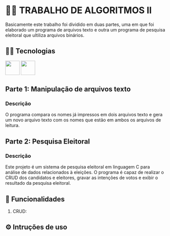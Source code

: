 # 🧑‍💼 TRABALHO DE ALGORITMOS II
<p>Basicamente este trabalho foi dividido em duas partes, uma em que foi elaborado um programa de arquivos texto e outra um programa de pesquisa eleitoral que ultiliza arquivos binários.</p> 

## 👨‍💻 Tecnologias
<div>
  <img height="45em" src="https://cdn.jsdelivr.net/gh/devicons/devicon@latest/icons/c/c-original.svg" />
  <img height="45em" src="https://github.com/Kaiki098/trabalho-de-algoritmos-II/assets/127666620/b774f912-0b4c-4a84-abc5-0eda141be234">
</div>

## Parte 1: Manipulação de arquivos texto
### Descrição
O programa compara os nomes já impressos em dois arquivos texto e gera um novo arquivo texto com os nomes que estão em ambos os arquivos de leitura.

## Parte 2: Pesquisa Eleitoral
### Descrição
Este projeto é um sistema de pesquisa eleitoral em linguagem C para análise de dados relacionados à eleições. O programa é capaz de realizar o CRUD dos candidatos e eleitores, gravar as intenções de votos e exibir o resultado da pesquisa eleitoral.

## 🔨 Funcionalidades
  1. CRUD: 
## ⚙️ Intruções de uso
